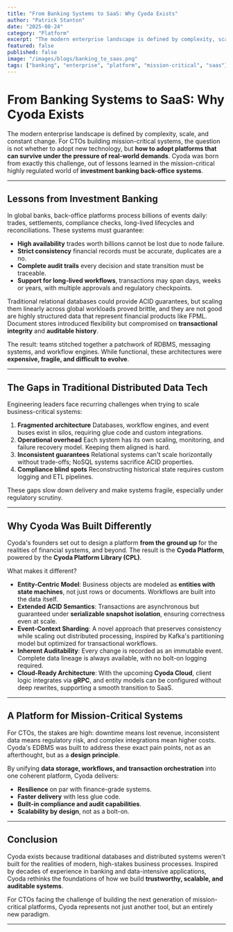 ```yaml
---
title: "From Banking Systems to SaaS: Why Cyoda Exists"
author: "Patrick Stanton"
date: "2025-08-24"
category: "Platform"
excerpt: "The modern enterprise landscape is defined by complexity, scale, and constant change. Discover how Cyoda was born from lessons learned in high-stakes investment banking back-office systems and why it matters for mission-critical applications."
featured: false
published: false
image: "/images/blogs/banking_to_saas.png"
tags: ["banking", "enterprise", "platform", "mission-critical", "saas"]
---
```


# From Banking Systems to SaaS: Why Cyoda Exists

The modern enterprise landscape is defined by complexity, scale, and
constant change. For CTOs building mission-critical systems, the
question is not whether to adopt new technology, but **how to adopt
platforms that can survive under the pressure of real-world demands**.
Cyoda was born from exactly this challenge, out of lessons learned in
the mission-critical highly regulated world of **investment banking back-office systems**.

------------------------------------------------------------------------

## Lessons from Investment Banking

In global banks, back-office platforms process billions of events daily:
trades, settlements, compliance checks, long-lived lifecycles and reconciliations. 
These systems must guarantee:

-   **High availability** trades worth billions cannot be lost due to
    node failure.
-   **Strict consistency** financial records must be accurate, duplicates are a no.
-   **Complete audit trails** every decision and state transition must
    be traceable.
-   **Support for long-lived workflows**, transactions may span days,
    weeks or years, with multiple approvals and regulatory checkpoints.

Traditional relational databases could provide ACID guarantees, but
scaling them linearly across global workloads proved brittle, and 
they are not good are highly structured data that represent financial 
products like FPML. Document
stores introduced flexibility but compromised on **transactional
integrity** and **auditable history**.

The result: teams stitched together a patchwork of RDBMS, messaging
systems, and workflow engines. While functional, these architectures
were **expensive, fragile, and difficult to evolve**.

------------------------------------------------------------------------

## The Gaps in Traditional Distributed Data Tech

Engineering leaders face recurring challenges when trying to scale
business-critical systems:

1.  **Fragmented architecture**  Databases, workflow engines, and
    event buses exist in silos, requiring glue code and custom
    integrations.
2.  **Operational overhead**  Each system has its own scaling,
    monitoring, and failure recovery model. Keeping them aligned is
    hard.
3.  **Inconsistent guarantees** Relational systems can't scale
    horizontally without trade-offs; NoSQL systems sacrifice ACID
    properties.
4.  **Compliance blind spots**  Reconstructing historical state
    requires custom logging and ETL pipelines.

These gaps slow down delivery and make systems fragile, especially under
regulatory scrutiny.

------------------------------------------------------------------------

## Why Cyoda Was Built Differently

Cyoda's founders set out to design a platform **from the ground up** for
the realities of financial systems, and beyond. The result is the
**Cyoda Platform**, powered by the **Cyoda Platform Library
(CPL)**.

What makes it different?

-   **Entity-Centric Model**: Business objects are modeled as **entities
    with state machines**, not just rows or documents. Workflows are
    built into the data itself.
-   **Extended ACID Semantics**: Transactions are asynchronous but
    guaranteed under **serializable snapshot isolation**, ensuring
    correctness even at scale.
-   **Event-Context Sharding**: A novel approach that preserves
    consistency while scaling out distributed processing, inspired by
    Kafka's partitioning model but optimized for transactional
    workflows.
-   **Inherent Auditability**: Every change is recorded as an immutable
    event. Complete data lineage is always available, with no bolt-on
    logging required.
-   **Cloud-Ready Architecture**: With the upcoming **Cyoda Cloud**,
    client logic integrates via **gRPC**, and entity models can be
    configured without deep rewrites, supporting a smooth transition to
    SaaS.

------------------------------------------------------------------------

## A Platform for Mission-Critical Systems

For CTOs, the stakes are high: downtime means lost revenue, inconsistent
data means regulatory risk, and complex integrations mean higher costs.
Cyoda's EDBMS was built to address these exact pain points, not as an
afterthought, but as a **design principle**.

By unifying **data storage, workflows, and transaction orchestration**
into one coherent platform, Cyoda delivers:

-   **Resilience** on par with finance-grade systems.
-   **Faster delivery** with less glue code.
-   **Built-in compliance and audit capabilities**.
-   **Scalability by design**, not as a bolt-on.

------------------------------------------------------------------------

## Conclusion

Cyoda exists because traditional databases and distributed systems
weren't built for the realities of modern, high-stakes business
processes. Inspired by decades of experience in banking and
data-intensive applications, Cyoda rethinks the foundations of how we
build **trustworthy, scalable, and auditable systems**.

For CTOs facing the challenge of building the next generation of
mission-critical platforms, Cyoda represents not just another tool, but
an entirely new paradigm.

------------------------------------------------------------------------

